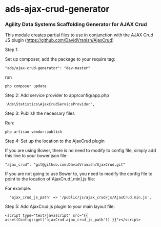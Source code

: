 ads-ajax-crud-generator
==============

<h3>Agility Data Systems Scaffolding Generator for AJAX Crud</h3>

This module creates partial files to use in conjunction with the AJAX Crud JS plugin (https://github.com/DavidVranish/AjaxCrud)

Step 1:

Set up composer, add the package to your require tag:
```
"ads/ajax-crud-generator": "dev-master"
```

run
```
php composer update
```

Step 2:
Add service provider to app/config/app.php
```
'Ads\Statistics\AjaxCrudServiceProvider',
```

Step 3:
Publish the necessary files

Run:
```
php artisan vendor:publish
```

Step 4:
Set up the location to the AjaxCrud plugin

If you are using Bower, there is no need to modify to config file, simply add this line to your bower.json file:
```
"ajax_crud": "git@github.com:DavidVranish/AjaxCrud.git"
```

If you are not going to use Bower to, you need to modify the config file to point to the location of AjaxCrud[.min].js file: 

For example:
```
  'ajax_crud_js_path' => '/public/js/ajax_crud/js/AjaxCrud.min.js',
```

Step 5:
Add AjaxCrud.js plugin to your main layout file:

```
<script type="text/javascript" src="{{ asset(Config::get('ajaxCrud.ajax_crud_js_path')) }}"></script>
```
